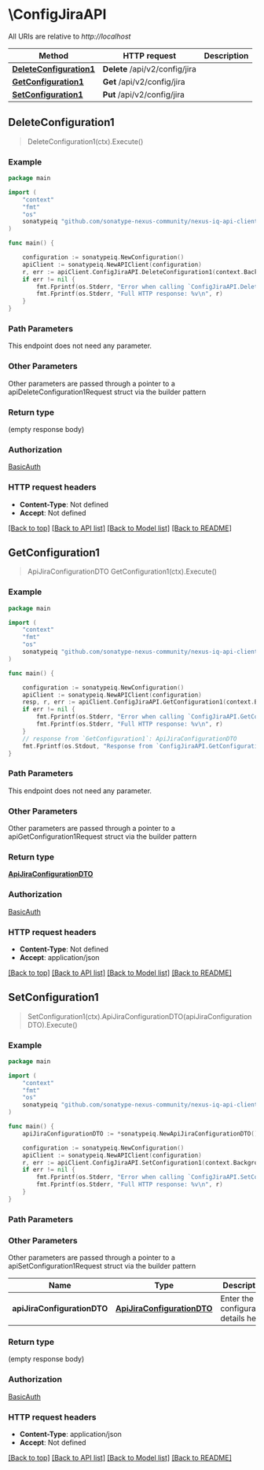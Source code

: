 # \ConfigJiraAPI

All URIs are relative to *http://localhost*

Method | HTTP request | Description
------------- | ------------- | -------------
[**DeleteConfiguration1**](ConfigJiraAPI.md#DeleteConfiguration1) | **Delete** /api/v2/config/jira | 
[**GetConfiguration1**](ConfigJiraAPI.md#GetConfiguration1) | **Get** /api/v2/config/jira | 
[**SetConfiguration1**](ConfigJiraAPI.md#SetConfiguration1) | **Put** /api/v2/config/jira | 



## DeleteConfiguration1

> DeleteConfiguration1(ctx).Execute()





### Example

```go
package main

import (
	"context"
	"fmt"
	"os"
	sonatypeiq "github.com/sonatype-nexus-community/nexus-iq-api-client-go"
)

func main() {

	configuration := sonatypeiq.NewConfiguration()
	apiClient := sonatypeiq.NewAPIClient(configuration)
	r, err := apiClient.ConfigJiraAPI.DeleteConfiguration1(context.Background()).Execute()
	if err != nil {
		fmt.Fprintf(os.Stderr, "Error when calling `ConfigJiraAPI.DeleteConfiguration1``: %v\n", err)
		fmt.Fprintf(os.Stderr, "Full HTTP response: %v\n", r)
	}
}
```

### Path Parameters

This endpoint does not need any parameter.

### Other Parameters

Other parameters are passed through a pointer to a apiDeleteConfiguration1Request struct via the builder pattern


### Return type

 (empty response body)

### Authorization

[BasicAuth](../README.md#BasicAuth)

### HTTP request headers

- **Content-Type**: Not defined
- **Accept**: Not defined

[[Back to top]](#) [[Back to API list]](../README.md#documentation-for-api-endpoints)
[[Back to Model list]](../README.md#documentation-for-models)
[[Back to README]](../README.md)


## GetConfiguration1

> ApiJiraConfigurationDTO GetConfiguration1(ctx).Execute()





### Example

```go
package main

import (
	"context"
	"fmt"
	"os"
	sonatypeiq "github.com/sonatype-nexus-community/nexus-iq-api-client-go"
)

func main() {

	configuration := sonatypeiq.NewConfiguration()
	apiClient := sonatypeiq.NewAPIClient(configuration)
	resp, r, err := apiClient.ConfigJiraAPI.GetConfiguration1(context.Background()).Execute()
	if err != nil {
		fmt.Fprintf(os.Stderr, "Error when calling `ConfigJiraAPI.GetConfiguration1``: %v\n", err)
		fmt.Fprintf(os.Stderr, "Full HTTP response: %v\n", r)
	}
	// response from `GetConfiguration1`: ApiJiraConfigurationDTO
	fmt.Fprintf(os.Stdout, "Response from `ConfigJiraAPI.GetConfiguration1`: %v\n", resp)
}
```

### Path Parameters

This endpoint does not need any parameter.

### Other Parameters

Other parameters are passed through a pointer to a apiGetConfiguration1Request struct via the builder pattern


### Return type

[**ApiJiraConfigurationDTO**](ApiJiraConfigurationDTO.md)

### Authorization

[BasicAuth](../README.md#BasicAuth)

### HTTP request headers

- **Content-Type**: Not defined
- **Accept**: application/json

[[Back to top]](#) [[Back to API list]](../README.md#documentation-for-api-endpoints)
[[Back to Model list]](../README.md#documentation-for-models)
[[Back to README]](../README.md)


## SetConfiguration1

> SetConfiguration1(ctx).ApiJiraConfigurationDTO(apiJiraConfigurationDTO).Execute()





### Example

```go
package main

import (
	"context"
	"fmt"
	"os"
	sonatypeiq "github.com/sonatype-nexus-community/nexus-iq-api-client-go"
)

func main() {
	apiJiraConfigurationDTO := *sonatypeiq.NewApiJiraConfigurationDTO() // ApiJiraConfigurationDTO | Enter the Jira configuration details here. (optional)

	configuration := sonatypeiq.NewConfiguration()
	apiClient := sonatypeiq.NewAPIClient(configuration)
	r, err := apiClient.ConfigJiraAPI.SetConfiguration1(context.Background()).ApiJiraConfigurationDTO(apiJiraConfigurationDTO).Execute()
	if err != nil {
		fmt.Fprintf(os.Stderr, "Error when calling `ConfigJiraAPI.SetConfiguration1``: %v\n", err)
		fmt.Fprintf(os.Stderr, "Full HTTP response: %v\n", r)
	}
}
```

### Path Parameters



### Other Parameters

Other parameters are passed through a pointer to a apiSetConfiguration1Request struct via the builder pattern


Name | Type | Description  | Notes
------------- | ------------- | ------------- | -------------
 **apiJiraConfigurationDTO** | [**ApiJiraConfigurationDTO**](ApiJiraConfigurationDTO.md) | Enter the Jira configuration details here. | 

### Return type

 (empty response body)

### Authorization

[BasicAuth](../README.md#BasicAuth)

### HTTP request headers

- **Content-Type**: application/json
- **Accept**: Not defined

[[Back to top]](#) [[Back to API list]](../README.md#documentation-for-api-endpoints)
[[Back to Model list]](../README.md#documentation-for-models)
[[Back to README]](../README.md)


